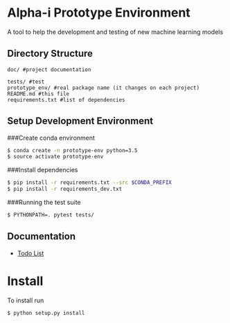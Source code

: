 Alpha-i Prototype Environment
=============
A tool to help the development and testing of new machine learning models

Directory Structure
--------------------
```text
doc/ #project documentation

tests/ #test
prototype_env/ #real package name (it changes on each project)
README.md #this file
requirements.txt #list of dependencies

```
Setup Development Environment
-----------------------------

###Create conda environment
```bash
$ conda create -n prototype-env python=3.5
$ source activate prototype-env
```
###Install dependencies
```bash
$ pip install -r requirements.txt --src $CONDA_PREFIX
$ pip install -r requirements_dev.txt
```

###Running the test suite
```bash
$ PYTHONPATH=. pytest tests/
```

Documentation
-------------
* [Todo List](./doc/TODO.md)

Install
=======

To install run
```text
$ python setup.py install
```



